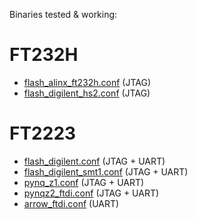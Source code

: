 Binaries tested & working:

# FT232H

- [flash_alinx_ft232h.conf](./ft232/flash_alinx_ft232h.conf) (JTAG)
- [flash_digilent_hs2.conf](./ft232/flash_digilent_hs2.conf) (JTAG)

# FT2223

- [flash_digilent.conf](./ft2232/flash_digilent.conf) (JTAG + UART)
- [flash_digilent_smt1.conf](./ft2232/flash_digilent_smt1.conf) (JTAG + UART)
- [pynq_z1.conf](./ft2232/pynq_z1.conf) (JTAG + UART)
- [pynqz2_ftdi.conf](./ft2232/pynqz2_ftdi.conf) (JTAG + UART)
- [arrow_ftdi.conf](./ft2232/arrow_ftdi.conf) (UART)
